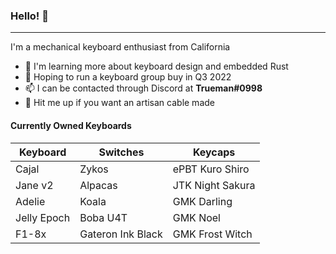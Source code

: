 ### Hello! 👋
---

I'm a mechanical keyboard enthusiast from California

* 🌱 I'm learning more about keyboard design and embedded Rust
* 📅 Hoping to run a keyboard group buy in Q3 2022
* 📫 I can be contacted through Discord at **Trueman#0998**
* 💬 Hit me up if you want an artisan cable made
 
#### Currently Owned Keyboards
|Keyboard|Switches|Keycaps|
|--------|--------|-------|
|Cajal|Zykos|ePBT Kuro Shiro|
|Jane v2|Alpacas|JTK Night Sakura|
|Adelie|Koala|GMK Darling|
|Jelly Epoch|Boba U4T|GMK Noel|
|F1-8x|Gateron Ink Black|GMK Frost Witch|
